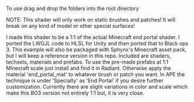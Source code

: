 To use drag and drop the folders into the root directory

NOTE: This shader will only work on static brushes and patches! It will break on any kind of model or other special surfaces!

I made this shader to be a 1:1 of the actual Minecraft end portal shader. I ported the LWGJL code to HLSL for Unity and then ported that to Black ops 3. This example will also be packaged with Sphynx's Minecraft asset pack, but I will keep a reference version in this repo. Included are shaders, techsets, materials and prefabs. To use the pre-made prefabs at 1:1 Minecraft scale just install and find it in Radiant. Otherwise apply the material 'end_portal_mat' to whatever brush or patch you want. In APE the technique is under 'Specialty' as 'End Portal' if you desire further customization. Currently there are slight variations in color and scale which make this BO3 version not entirely 1:1 but, it is very close.